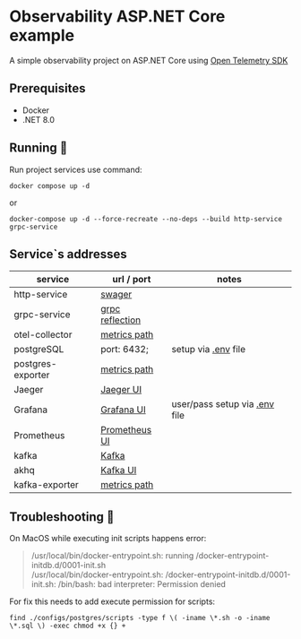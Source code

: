 # Observability ASP.NET Core example

A simple observability project on ASP.NET Core using [Open Telemetry SDK](https://opentelemetry.io/)

## Prerequisites

- Docker
- .NET 8.0

## Running 🚀

Run project services use command:

```shell
docker compose up -d
```

or

```shell
docker-compose up -d --force-recreate --no-deps --build http-service grpc-service  
```

## Service`s addresses

| service           | url / port                                     | notes                                    | 
|-------------------|------------------------------------------------|------------------------------------------| 
| http-service      | [swager](http://localhost:8081/swagger)        |                                          | 
| grpc-service      | [grpc reflection](http://localhost:8092)       |                                          |  
| otel-collector    | [metrics path](http://localhost:8889/metrics)  |                                          |  
| postgreSQL        | port: 6432;                                    | setup via [.env](.//.env) file           |   
| postgres-exporter | [metrics path](http://localhost:9187/metrics)  |                                          |     
| Jaeger            | [Jaeger UI](http://localhost:16686)            |                                          |      
| Grafana           | [Grafana UI](http://localhost:3000/dashboards) | user/pass setup via [.env](.//.env) file |       
| Prometheus        | [Prometheus UI](http://localhost:9090)         |                                          |        
| kafka             | [Kafka](http://localhost:39092)                |                                          |
| akhq              | [Kafka UI](http://localhost:8099)              |                                          |
| kafka-exporter    | [metrics path](http://localhost:9308/metrics)  |                                          |

## Troubleshooting 🧐

On MacOS while executing init scripts happens error:

> /usr/local/bin/docker-entrypoint.sh: running /docker-entrypoint-initdb.d/0001-init.sh\
> /usr/local/bin/docker-entrypoint.sh: /docker-entrypoint-initdb.d/0001-init.sh: /bin/bash: bad interpreter: Permission
> denied

For fix this needs to add execute permission for scripts:

```shell
find ./configs/postgres/scripts -type f \( -iname \*.sh -o -iname \*.sql \) -exec chmod +x {} +
```
